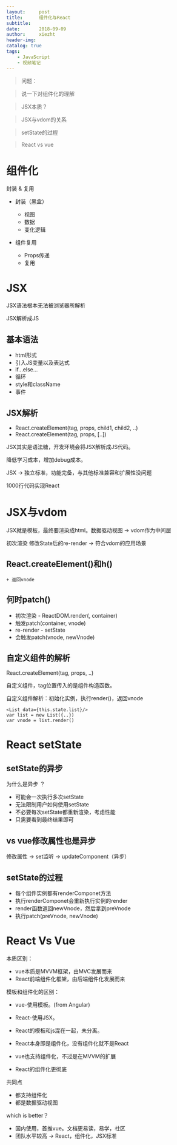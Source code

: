 ```yaml
---
layout:     post
title:      组件化与React
subtitle:   
date:       2018-09-09
author:     xiezht
header-img: 
catalog: true
tags: 
    - JavaScript
    - 视频笔记
---
```


> 问题：

> 说一下对组件化的理解

> JSX本质？

> JSX与vdom的关系

> setState的过程

> React vs vue

# 组件化

封装 & 复用

* 封装（黑盒）
    + 视图
    + 数据
    + 变化逻辑

* 组件复用
    + Props传递
    + 复用

# JSX

JSX语法根本无法被浏览器所解析

JSX解析成JS

## 基本语法

* html形式
* 引入JS变量以及表达式
* if...else...
* 循环
* style和className
* 事件

## JSX解析

* React.createElement(tag, props, child1, child2, ..)
* React.createElement(tag, props, [..])

JSX其实是语法糖，开发环境会将JSX解析成JS代码。

降低学习成本，增加debug成本。

JSX -> 独立标准，功能完备，与其他标准兼容和扩展性没问题

1000行代码实现React

# JSX与vdom

JSX就是模板，最终要渲染成html。数据驱动视图 -> vdom作为中间层

初次渲染 修改State后的re-render -> 符合vdom的应用场景

## React.createElement()和h()
    + 返回vnode

## 何时patch()

* 初次渲染 - ReactDOM.render(<App/>, container)
* 触发patch(container, vnode)
* re-render - setState
* 会触发patch(vnode, newVnode)

## 自定义组件的解析

React.createElement(tag, props, ..)

自定义组件，tag位置传入的是组件构造函数。

自定义组件解析：初始化实例，执行render()，返回vnode

```
<List data={this.state.list}/>
var list = new List({..})
var vnode = list.render()
```

# React setState

## setState的异步

为什么是异步 ？

* 可能会一次执行多次setState
* 无法限制用户如何使用setState
* 不必要每次setState都重新渲染，考虑性能
* 只需要看到最终结果即可

## vs vue修改属性也是异步

修改属性 -> set监听 -> updateComponent（异步）

## setState的过程

* 每个组件实例都有renderComponet方法
* 执行renderComponet会重新执行实例的render
* render函数返回newVnode，然后拿到preVnode
* 执行patch(preVnode, newVnode)

# React Vs Vue

本质区别：

* vue本质是MVVM框架，由MVC发展而来
* React前端组件化框架，由后端组件化发展而来 

模板和组件化的区别：

* vue-使用模板。(from Angular) 
* React-使用JSX。
* React的模板和js混在一起，未分离。

* React本身即是组件化，没有组件化就不是React
* vue也支持组件化，不过是在MVVM的扩展
* React的组件化更彻底

共同点

* 都支持组件化
* 都是数据驱动视图
  
which is better？

* 国内使用，首推vue。文档更易读，易学，社区
* 团队水平较高 -> React，组件化，JSX标准


